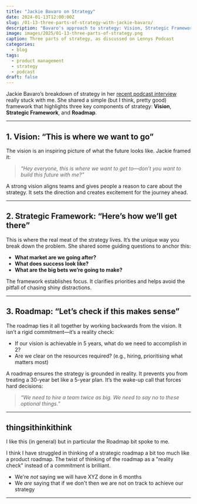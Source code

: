 ```yaml
---
title: "Jackie Bavaro on Strategy"
date: 2024-01-13T12:00:00Z
slug: /01-13-three-parts-of-strategy-with-jackie-bavaro/
description: "Bavaro's approach to strategy: Vision, Strategic Framework, and Roadmap."
image: images/2025/01-13-three-parts-of-strategy.png
caption: Three parts of strategy, as discussed on Lennys Podcast
categories:
  - blog
tags:
  - product management
  - strategy
  - podcast
draft: false
---
```


Jackie Bavaro’s breakdown of strategy in her [recent podcast interview](https://www.lennysnewsletter.com/p/jackie-bavaro-on-how-to-build-product) really stuck with me. She shared a simple (but I think, pretty good) framework that highlights three key components of strategy: **Vision**, **Strategic Framework**, and **Roadmap**.

---

## 1. Vision: “This is where we want to go”

The vision is an inspiring picture of what the future looks like. Jackie framed it:  

> *“Hey everyone, this is where we want to get to—don’t you want to build this future with me?”*  

A strong vision aligns teams and gives people a reason to care about the strategy. It sets the direction and creates excitement for the journey ahead.

---

## 2. Strategic Framework: “Here’s how we’ll get there”

This is where the real meat of the strategy lives. It’s the unique way you break down the problem. She shared some guiding questions to anchor this:

- **What market are we going after?**  
- **What does success look like?**  
- **What are the big bets we’re going to make?**  

The framework establishes focus. It clarifies priorities and helps avoid the pitfall of chasing shiny distractions.

---

## 3. Roadmap: “Let’s check if this makes sense”

The roadmap ties it all together by working backwards from the vision. It isn’t a rigid commitment—it’s a reality check:  

- If our vision is achievable in 5 years, what do we need to accomplish in 2?  
- Are we clear on the resources required? (e.g., hiring, prioritising what matters most)  

A roadmap ensures the strategy is grounded in reality. It prevents you from treating a 30-year bet like a 5-year plan. It’s the wake-up call that forces hard decisions:  

> *“We need to hire a team twice as big. We need to say no to these optional things.”*  

---

## thingsithinkithink

I like this (in general) but in particular the Roadmap bit spoke to me.

I think I have struggled in thinking of a strategic roadmap a bit too much like a product roadmap.  The twist of thinking of the roadmap as a "reality check" instead of a commitment is brilliant.

* We're *not* saying we will have XYZ done in 6 months
* We *are* saying that if we don't then we are not on track to achieve our strategy 

--- 
